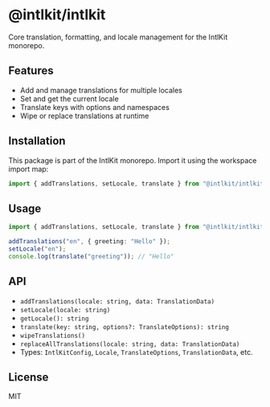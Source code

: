 # @intlkit/intlkit

Core translation, formatting, and locale management for the IntlKit monorepo.

## Features

- Add and manage translations for multiple locales
- Set and get the current locale
- Translate keys with options and namespaces
- Wipe or replace translations at runtime

## Installation

This package is part of the IntlKit monorepo. Import it using the workspace import map:

```ts
import { addTranslations, setLocale, translate } from "@intlkit/intlkit";
```

## Usage

```ts
import { addTranslations, setLocale, translate } from "@intlkit/intlkit";

addTranslations("en", { greeting: "Hello" });
setLocale("en");
console.log(translate("greeting")); // "Hello"
```

## API

- `addTranslations(locale: string, data: TranslationData)`
- `setLocale(locale: string)`
- `getLocale(): string`
- `translate(key: string, options?: TranslateOptions): string`
- `wipeTranslations()`
- `replaceAllTranslations(locale: string, data: TranslationData)`
- Types: `IntlKitConfig`, `Locale`, `TranslateOptions`, `TranslationData`, etc.

## License

MIT

